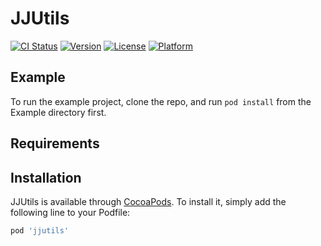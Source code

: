 # JJUtils

[![CI Status](https://img.shields.io/travis/only-icesoul/jjutils.svg?style=flat)](https://travis-ci.org/only-icesoul/jjutils)
[![Version](https://img.shields.io/cocoapods/v/jjutils.svg?style=flat)](https://cocoapods.org/pods/jjutils)
[![License](https://img.shields.io/cocoapods/l/jjutils.svg?style=flat)](https://cocoapods.org/pods/jjutils)
[![Platform](https://img.shields.io/cocoapods/p/jjutils.svg?style=flat)](https://cocoapods.org/pods/jjutils)

## Example

To run the example project, clone the repo, and run `pod install` from the Example directory first.

## Requirements

## Installation

JJUtils is available through [CocoaPods](https://cocoapods.org). To install
it, simply add the following line to your Podfile:

```ruby
pod 'jjutils'
```

